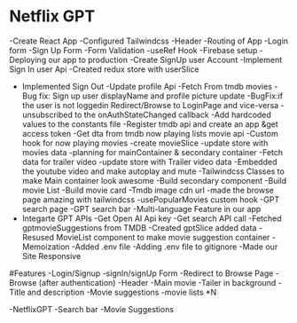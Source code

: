 # Netflix GPT

-Create React App
-Configured Tailwindcss
-Header
-Routing of App
-Login form
-Sign Up Form
-Form Validation
-useRef Hook
-Firebase setup
-Deploying our app to production
-Create SignUp user Account 
-Implement Sign In user Api
-Created redux store with userSlice
- Implemented Sign Out 
-Update profile Api 
-Fetch From tmdb movies
-Bug fix: Sign up user displayName and profile picture update
-BugFix:if the user is not loggedin Redirect/Browse to LoginPage and vice-versa
-unsubscribed to the onAuthStateChanged callback
-Add hardcoded values to the constants file 
-Register tmdb api and create an app &get access token
-Get dta from tmdb now playing lists movie api
-Custom hook for now playing movies
-create movieSlice
-update store with movies data
-planning for mainContainer & secondary container
-Fetch data for trailer video
-update store with Trailer video data
-Embedded the youtube video and make autoplay and mute
-Tailwindcss Classes to make Main container look awesome
-Build secondary component
-Build movie List
-Build movie card
-Tmdb image cdn url 
-made the browse page amazing with tailwindcss
-usePopularMovies custom hook
-GPT search page
-GPT search bar
-Multi-language Feature in our app
- Integarte GPT APIs
-Get Open AI Api key
-Get search API call
-Fetched gptmovieSuggestions from TMDB
-Created gptSlice added data
-Resused MovieList component to make movie suggestion container
-Memoization
-Added .env file
-Adding .env file to gitignore
-Made our Site Responsive


#Features
-Login/Signup
 -signIn/signUp Form
 -Redirect to Browse Page
-Browse (after authentication)
 -Header
 -Main movie
 -Tailer in background
 -Title and description
 -Movie suggestions
  -movie lists *N

-NetflixGPT
 -Search bar
 -Movie Suggestions
   

